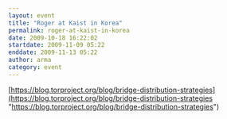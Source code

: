 ```yaml
---
layout: event
title: "Roger at Kaist in Korea"
permalink: roger-at-kaist-in-korea
date: 2009-10-18 16:22:02
startdate: 2009-11-09 05:22
enddate: 2009-11-13 05:22
author: arma
category: event
---
```


[https://blog.torproject.org/blog/bridge-distribution-strategies](https://blog.torproject.org/blog/bridge-distribution-strategies "https://blog.torproject.org/blog/bridge-distribution-strategies")

